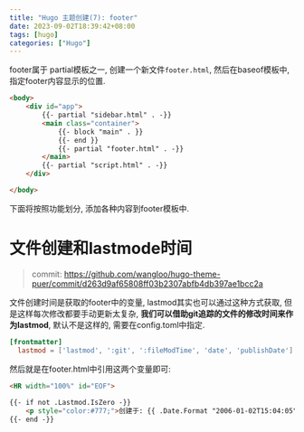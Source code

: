```yaml
---
title: "Hugo 主题创建(7): footer"
date: 2023-09-02T18:39:42+08:00
tags: [hugo]
categories: ["Hugo"]
---
```


footer属于 partial模板之一, 创建一个新文件`footer.html`, 然后在baseof模板中, 
指定footer内容显示的位置.
```html
<body>
    <div id="app">
        {{- partial "sidebar.html" . -}}
        <main class="container">
            {{- block "main" . }}
            {{- end }}
            {{- partial "footer.html" . -}}
        </main>
        {{- partial "script.html" . -}}
    </div>

</body>
```

下面将按照功能划分, 添加各种内容到footer模板中.

# 文件创建和lastmode时间

>commit: https://github.com/wangloo/hugo-theme-puer/commit/d263d9af65808ff03b2307abfb4db397ae1bcc2a


文件创建时间是获取的footer中的变量, lastmod其实也可以通过这种方式获取,
但是这样每次修改都要手动更新太复杂, **我们可以借助git追踪的文件的修改时间来作为lastmod**,
默认不是这样的, 需要在config.toml中指定.
```toml
[frontmatter]
  lastmod = ['lastmod', ':git', ':fileModTime', 'date', 'publishDate']
```

然后就是在footer.html中引用这两个变量即可:
```html
<HR width="100%" id="EOF">
    
{{- if not .Lastmod.IsZero -}}
    <p style="color:#777;">创建于: {{ .Date.Format "2006-01-02T15:04:05"}},   Lastmod: {{ .Lastmod.Format "2006-01-02T15:04:05"}}</p>
{{- end -}}
```